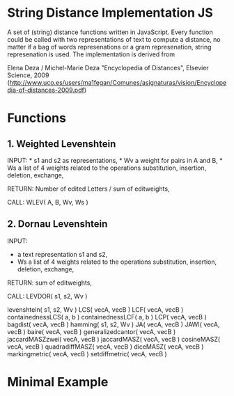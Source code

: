 # String Distance Implementation JS
A set of (string) distance functions written in JavaScript. Every function could be called with two representations of text to compute a distance, no matter if a bag of words represenations or a gram represenation, string represenation is used. The implementation is derived from 

Elena Deza / Michel-Marie Deza "Encyclopedia of Distances", Elsevier Science, 2009 (http://www.uco.es/users/ma1fegan/Comunes/asignaturas/vision/Encyclopedia-of-distances-2009.pdf)


# Functions
## 1. Weighted Levenshtein
INPUT: * s1 and s2 as representations, 
       * Wv a weight for pairs in A and B, 
       * Ws a list of 4 weights related to the operations substitution, insertion, deletion, exchange,
       
RETURN: Number of edited Letters / sum of editweights,

CALL: WLEV( A, B, Wv, Ws )

## 2. Dornau Levenshtein
INPUT: 
* a text representation s1 and s2,
* Ws a list of 4 weights related to the operations substitution, insertion, deletion, exchange,
       
RETURN: sum of editweights,

CALL: LEVDOR( s1, s2, Wv )

levenshtein( s1, s2, Wv )
LCS( vecA, vecB )
LCF( vecA, vecB )
containednessLCS( a, b )
containednessLCF( a, b )
LCP( vecA, vecB )
bagdist( vecA, vecB )
hamming( s1, s2, Wv )
JA( vecA, vecB )
JAWI( vecA, vecB )
baire( vecA, vecB )
generalizedcantor( vecA, vecB )
jaccardMASZzwei( vecA, vecB )
jaccardMASZ( vecA, vecB )
cosineMASZ( vecA, vecB )
quadradiffMASZ( vecA, vecB )
diceMASZ( vecA, vecB )
markingmetric( vecA, vecB )
setdiffmetric( vecA, vecB )

# Minimal Example


